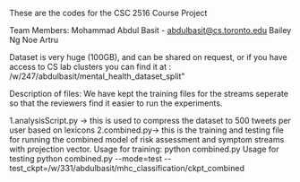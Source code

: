 These are the codes for the CSC 2516 Course Project

Team Members:
Mohammad Abdul Basit - abdulbasit@cs.toronto.edu
Bailey Ng
Noe Artru

Dataset is very huge (100GB), and can be shared on request, or if you have access to CS lab clusters you can find it at : /w/247/abdulbasit/mental_health_dataset_split"

Description of files: We have kept the training files for the streams seperate so that the reviewers find it easier to run the experiments.

1.analysisScript.py -> this is used to compress the dataset to 500 tweets per user based on lexicons
2.combined.py-> this is the training and testing file for running the combined model of risk assessment and symptom streams with
                projection vector. 
                Usage for training: python combined.py
                Usage for testing python combined.py --mode=test --test_ckpt=/w/331/abdulbasit/mhc_classification/ckpt_combined